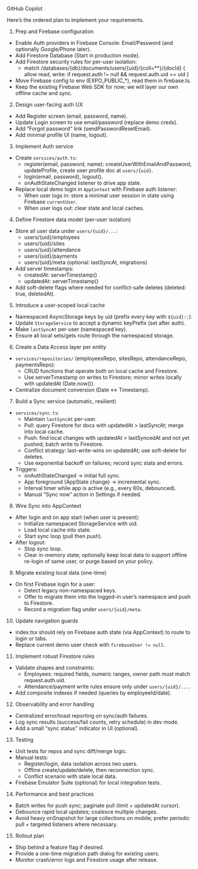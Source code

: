 GitHub Copilot

Here’s the ordered plan to implement your requirements.

1) Prep and Firebase configuration
- Enable Auth providers in Firebase Console: Email/Password (and optionally Google/Phone later).
- Add Firestore Database (Start in production mode).
- Add Firestore security rules for per-user isolation:
  - match /databases/{db}/documents/users/{uid}/{coll=**}/{docId} { allow read, write: if request.auth != null && request.auth.uid == uid }
- Move Firebase config to env (EXPO_PUBLIC_*), read them in firebase.ts.
- Keep the existing Firebase Web SDK for now; we will layer our own offline cache and sync.

2) Design user-facing auth UX
- Add Register screen (email, password, name).
- Update Login screen to use email/password (replace demo creds).
- Add “Forgot password” link (sendPasswordResetEmail).
- Add minimal profile UI (name, logout).

3) Implement Auth service
- Create `services/auth.ts`:
  - register(email, password, name): createUserWithEmailAndPassword, updateProfile, create user profile doc at `users/{uid}`.
  - login(email, password), logout().
  - onAuthStateChanged listener to drive app state.
- Replace local demo login in `AppContext` with Firebase auth listener:
  - When user logs in: store a minimal user session in state using Firebase `currentUser`.
  - When user logs out: clear state and local caches.

4) Define Firestore data model (per-user isolation)
- Store all user data under `users/{uid}/...`:
  - users/{uid}/employees
  - users/{uid}/sites
  - users/{uid}/attendance
  - users/{uid}/payments
  - users/{uid}/meta (optional: lastSyncAt, migrations)
- Add server timestamps:
  - createdAt: serverTimestamp()
  - updatedAt: serverTimestamp()
- Add soft-delete flags where needed for conflict-safe deletes (deleted: true, deletedAt).

5) Introduce a user-scoped local cache
- Namespaced AsyncStorage keys by uid (prefix every key with `${uid}::`).
- Update `StorageService` to accept a dynamic keyPrefix (set after auth).
- Make `lastSyncAt` per-user (namespaced key).
- Ensure all local sets/gets route through the namespaced storage.

6) Create a Data Access layer per entity
- `services/repositories/` (employeesRepo, sitesRepo, attendanceRepo, paymentsRepo):
  - CRUD functions that operate both on local cache and Firestore.
  - Use serverTimestamp on writes to Firestore; mirror writes locally with updatedAt (Date.now()).
- Centralize document conversion (Date <-> Timestamp).

7) Build a Sync service (automatic, resilient)
- `services/sync.ts`:
  - Maintain `lastSyncAt` per-user.
  - Pull: query Firestore for docs with updatedAt > lastSyncAt; merge into local cache.
  - Push: find local changes with updatedAt > lastSyncedAt and not yet pushed; batch write to Firestore.
  - Conflict strategy: last-write-wins on updatedAt; use soft-delete for deletes.
  - Use exponential backoff on failures; record sync stats and errors.
- Triggers:
  - onAuthStateChanged -> initial full sync.
  - App foreground (AppState change) -> incremental sync.
  - Interval timer while app is active (e.g., every 60s, debounced).
  - Manual “Sync now” action in Settings if needed.

8) Wire Sync into AppContext
- After login and on app start (when user is present):
  - Initialize namespaced StorageService with uid.
  - Load local cache into state.
  - Start sync loop (pull then push).
- After logout:
  - Stop sync loop.
  - Clear in-memory state; optionally keep local data to support offline re-login of same user, or purge based on your policy.

9) Migrate existing local data (one-time)
- On first Firebase login for a user:
  - Detect legacy non-namespaced keys.
  - Offer to migrate them into the logged-in user’s namespace and push to Firestore.
  - Record a migration flag under `users/{uid}/meta`.

10) Update navigation guards
- index.tsx should rely on Firebase auth state (via AppContext) to route to login or tabs.
- Replace current demo user check with `firebaseUser != null`.

11) Implement robust Firestore rules
- Validate shapes and constraints:
  - Employees: required fields, numeric ranges, owner path must match request.auth.uid.
  - Attendance/payment write rules ensure only under `users/{uid}/...`.
- Add composite indexes if needed (queries by employeeId/date).

12) Observability and error handling
- Centralized error/toast reporting on sync/auth failures.
- Log sync results (success/fail counts, retry schedule) in dev mode.
- Add a small “sync status” indicator in UI (optional).

13) Testing
- Unit tests for repos and sync diff/merge logic.
- Manual tests:
  - Register/login, data isolation across two users.
  - Offline create/update/delete, then reconnection sync.
  - Conflict scenario with stale local data.
- Firebase Emulator Suite (optional) for local integration tests.

14) Performance and best practices
- Batch writes for push sync; paginate pull (limit + updatedAt cursor).
- Debounce rapid local updates; coalesce multiple changes.
- Avoid heavy onSnapshot for large collections on mobile; prefer periodic pull + targeted listeners where necessary.

15) Rollout plan
- Ship behind a feature flag if desired.
- Provide a one-time migration path dialog for existing users.
- Monitor crash/error logs and Firestore usage after release.